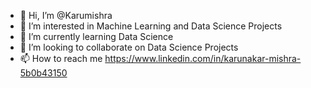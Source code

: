 - 👋 Hi, I’m @Karumishra
- 👀 I’m interested in Machine Learning and Data Science Projects
- 🌱 I’m currently learning Data Science
- 💞️ I’m looking to collaborate on Data Science Projects
- 📫 How to reach me https://www.linkedin.com/in/karunakar-mishra-5b0b43150

<!---
Karumishra/Karumishra is a ✨ special ✨ repository because its `README.md` (this file) appears on your GitHub profile.
You can click the Preview link to take a look at your changes.
--->
